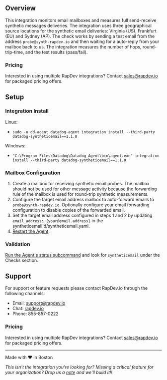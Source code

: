 ## Overview

This integration monitors email mailboxes and measures full send-receive synthetic messages deliveries. The integration uses three geographical source locations for the synthetic email deliveries: Virginia (US), Frankfurt (EU) and Sydney (AP). The check works by sending a test email from the address `probe@synth-rapdev.io` and then waiting for a auto-reply from your mailbox back to us.  The integration measures the number of hops, round-trip-time, and the test results (pass/fail).

### Pricing
Interested in using multiple RapDev integrations? Contact [sales@rapdev.io](mailto:sales@rapdev.io) for packaged pricing offers.

## Setup

### Integration Install

Linux:
* `sudo -u dd-agent datadog-agent integration install --third-party datadog-syntheticemail==1.1.0`

Windows:
* `"C:\Program Files\Datadog\Datadog Agent\bin\agent.exe" integration install --third-party datadog-syntheticemail==1.1.0`

### Mailbox Configuration

1. Create a mailbox for receiving synthetic email probes. The mailbox should not be used for other message activity because the forwarding rule of the mailbox is used for round-trip synthetic measurements.
2. Configure the target email address mailbox to auto-forward emails to `probe@synth-rapdev.io`. Optionally configure your email forwarding configuration to disable copies of the forwarded email.
3. Set the target email address configured in steps 1 and 2 by updating `email_address: {your@email.address}` in the syntheticemail.d/syntheticemail.yaml.
4. [Restart the Agent](https://docs.datadoghq.com/agent/guide/agent-commands/?tab=agentv6v7).

### Validation

[Run the Agent's status subcommand](https://docs.datadoghq.com/agent/guide/agent-commands/?tab=agentv6v7#agent-status-and-information) and look for `syntheticemail` under the Checks section.

## Support
For support or feature requests please contact RapDev.io through the following channels: 

 - Email: support@rapdev.io 
 - Chat: [rapdev.io](https://www.rapdev.io/#Get-in-touch)
 - Phone: 855-857-0222 

### Pricing
Interested in using multiple RapDev integrations? Contact [sales@rapdev.io](mailto:sales@rapdev.io) for packaged pricing offers.

---
Made with ❤️ in Boston

*This isn't the integration you're looking for? Missing a critical feature for your organization? Drop us a [note](mailto:support@rapdev.io) and we'll build it!!*
